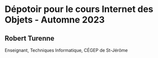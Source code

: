 # Dépotoir pour le cours Internet des Objets - Automne 2023
## Robert Turenne
Enseignant, 
Techniques Informatique, 
CÉGEP de St-Jérôme
